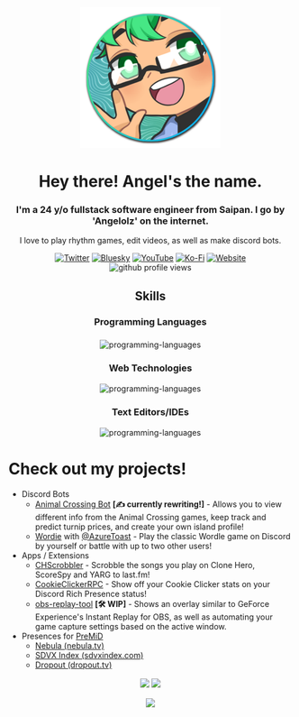 <p align="center"><img src="https://raw.githubusercontent.com/angelolz/angelolz/main/img/icon.png" alt="angelolz-icon"/></p>

<h1 align="center">Hey there! Angel's the name. </h1>

<h3 align="center">I'm a 24 y/o fullstack software engineer from Saipan. I go by 'Angelolz' on the internet.</h3>
<p align="center">I love to play rhythm games, edit videos, as well as make discord bots.
<div align="center">
  <a align="center" href="https://twitter.com/angelolz1" target="blank"><img src="https://img.shields.io/badge/twitter-angelolz1-1a8cd8?style=for-the-badge&logo=twitter" alt="Twitter"/></a>
  <a align="center" href="https://bsky.app/profile/angelolz.one" target="blank"><img src="https://custom-icon-badges.herokuapp.com/badge/bluesky-angelolz.one-0085ff?style=for-the-badge&logo=bsky-icon" alt="Bluesky"/></a>
  <a align="center" href="https://youtube.com/angelolz1" target="blank"><img src="https://img.shields.io/badge/youtube-Angelolz-ff0000?style=for-the-badge&logo=youtube" alt="YouTube"/></a>
  <a align="center" href="https://ko-fi.com/angelolz" target="blank"><img src="https://img.shields.io/badge/donate-ko--fi-ff5f5f?style=for-the-badge&logo=kofi" alt="Ko-Fi"/></a>
  <a align="center" href="http://angelolz.one/" target="blank"><img src="https://custom-icon-badges.herokuapp.com/badge/website-angelolz.one-31748f?style=for-the-badge&logo=angelolz-icon&v=2" alt="Website"/></a>
</div>
<div align="center">
  <img src="https://komarev.com/ghpvc/?username=angelolz&style=for-the-badge" alt="github profile views"/>
</div>

<h2 align="center">Skills</h2>
<h3 align="center">Programming Languages</h3>
<p align="center"><img align="middle" src="https://skillicons.dev/icons?i=java,js,html,css,nodejs,docker,mysql" alt="programming-languages"/></p>

<h3 align="center">Web Technologies</h3>
<p align="center"><img align="center" src="https://skillicons.dev/icons?i=nodejs,bootstrap,jquery,react,postman,pug" alt="programming-languages"/></p>

<h3 align="center">Text Editors/IDEs</h3>
<p align="center"><a align=center><img align="center" src="https://skillicons.dev/icons?i=idea,vscode,atom" alt="programming-languages"/></a></p>

# Check out my projects!
- Discord Bots
  - [Animal Crossing Bot](https://top.gg/bot/701038771776520222) **[✍️ currently rewriting!]** - Allows you to view different info from the Animal Crossing games, keep track and predict turnip prices, and create your own island profile!
  - [Wordie](https://top.gg/bot/929381918728945725) with [@AzureToast](https://github.com/azuretoast) - Play the classic Wordle game on Discord by yourself or battle with up to two other users!
- Apps / Extensions
  - [CHScrobbler](https://github.com/angelolz/CHScrobbler) - Scrobble the songs you play on Clone Hero, ScoreSpy and YARG to last.fm!
  - [CookieClickerRPC](https://github.com/angelolz/CookieClickerRPC) - Show off your Cookie Clicker stats on your Discord Rich Presence status!
  - [obs-replay-tool](https://github.com/angelolz/obs-replay-tool) **[🛠️ WIP]** - Shows an overlay similar to GeForce Experience's Instant Replay for OBS, as well as automating your game capture settings based on the active window.
- Presences for [PreMiD](https://github.com/PreMiD/PreMiD)
  - [Nebula (nebula.tv)](https://premid.app/store/presences/Nebula)
  - [SDVX Index (sdvxindex.com)](https://premid.app/store/presences/SDVX%20Index)
  - [Dropout (dropout.tv)](https://premid.app/store/presences/Dropout)

<div align="center">
  <img height=200 align="center" src="https://github-readme-stats.vercel.app/api?username=angelolz&theme=vue-dark&show_icons=true" />
  <img height=200 align="center" src="https://github-readme-stats.vercel.app/api/top-langs?username=angelolz&theme=vue-dark&layout=compact&langs_count=8&card_width=320" />
</div>
<br>
<div align="center">
  <img align="center" src="https://github-readme-stats.vercel.app/api/wakatime?username=angelolz&theme=vue-dark&langs_count=10" />
</div>
